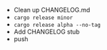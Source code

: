 - Clean up CHANGELOG.md
- `cargo release minor`
- `cargo release alpha --no-tag`
- Add CHANGELOG stub
- push
